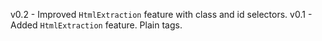 v0.2 - Improved `HtmlExtraction` feature with class and id selectors.
v0.1 - Added `HtmlExtraction` feature. Plain tags.